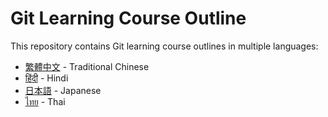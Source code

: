 # Git Learning Course Outline

This repository contains Git learning course outlines in multiple languages:

- [繁體中文](README_zh_TW.md) - Traditional Chinese
- [हिंदी](README_hi.md) - Hindi
- [日本語](README_ja.md) - Japanese
- [ไทย](README_th.md) - Thai
